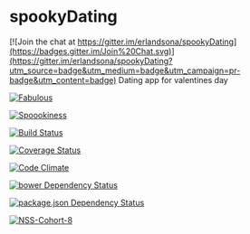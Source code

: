 # spookyDating

[![Join the chat at https://gitter.im/erlandsona/spookyDating](https://badges.gitter.im/Join%20Chat.svg)](https://gitter.im/erlandsona/spookyDating?utm_source=badge&utm_medium=badge&utm_campaign=pr-badge&utm_content=badge)
Dating app for valentines day

[![Fabulous](https://img.shields.io/badge/fabulosity-maximum-ff69b4.svg)](http://lolsnaps.com/upload_pic/PleaseExcuseMyFabulousness-86590.jpg)

[![Spoookiness](https://img.shields.io/badge/spookiness-100-blue.svg)](https://encrypted-tbn3.gstatic.com/images?q=tbn:ANd9GcSNEzCUC09Y9jz7na-UBdgSmkP1UvLZRp7QKW1voPUJOL0RmQ0x4w)

[![Build Status](https://travis-ci.org/erlandsona/spookyDating.svg?branch=master)](https://travis-ci.org/erlandsona/spookyDating)

[![Coverage Status](https://coveralls.io/repos/erlandsona/spookyDating/badge.svg)](https://coveralls.io/r/erlandsona/spookyDating)

[![Code Climate](https://codeclimate.com/github/erlandsona/spookyDating/badges/gpa.svg)](https://codeclimate.com/github/erlandsona/spookyDating)

[![bower Dependency Status](https://www.versioneye.com/user/projects/54de49a2c1bbbd9bd7000896/badge.svg?style=flat)](https://www.versioneye.com/user/projects/54de49a2c1bbbd9bd7000896)

 [![package.json Dependency Status](https://www.versioneye.com/user/projects/54de49a8c1bbbd5f820008b6/badge.svg?style=flat)](https://www.versioneye.com/user/projects/54de49a8c1bbbd5f820008b6)

[![NSS-Cohort-8](https://img.shields.io/badge/NSS-cohort--8-6a1ab0.svg)](http://i.imgur.com/hrq5wS9.jpg)
